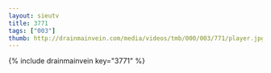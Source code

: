 ```yaml
--- 
layout: sieutv
title: 3771
tags: ["003"]
thumb: http://drainmainvein.com/media/videos/tmb/000/003/771/player.jpg
---
```

{% include drainmainvein key="3771" %} 
